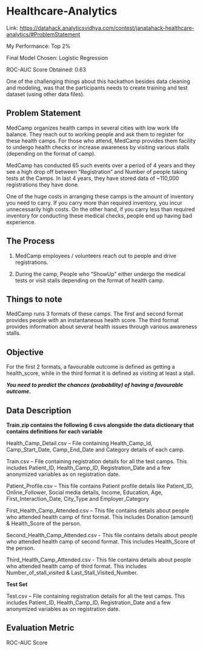 # Healthcare-Analytics
Link: https://datahack.analyticsvidhya.com/contest/janatahack-healthcare-analytics/#ProblemStatement

My Performance: Top 2%

Final Model Chosen: Logistic Regression

ROC-AUC Score Obtained: 0.63

One of the challenging things about this hackathon besides data cleaning and modeling, was that the participants needs to create training and test dataset (using other data files).

## Problem Statement

MedCamp organizes health camps in several cities with low work life balance. They reach out to working people and ask them to register for these health camps. For those who attend, MedCamp provides them facility to undergo health checks or increase awareness by visiting various stalls (depending on the format of camp). 

MedCamp has conducted 65 such events over a period of 4 years and they see a high drop off between “Registration” and Number of people taking tests at the Camps. In last 4 years, they have stored data of ~110,000 registrations they have done.

One of the huge costs in arranging these camps is the amount of inventory you need to carry. If you carry more than required inventory, you incur unnecessarily high costs. On the other hand, if you carry less than required inventory for conducting these medical checks, people end up having bad experience.

## The Process

1) MedCamp employees / volunteers reach out to people and drive registrations.

2) During the camp, People who “ShowUp” either undergo the medical tests or visit stalls depending on the format of health camp.

## Things to note

MedCamp runs 3 formats of these camps. The first and second format provides people with an instantaneous health score. The third format provides information about several health issues through various awareness stalls.

## Objective

For the first 2 formats, a favourable outcome is defined as getting a health_score, while in the third format it is defined as visiting at least a stall.

***You need to predict the chances (probability) of having a favourable outcome.***
 
## Data Description

**Train.zip contains the following 6 csvs alongside the data dictionary that contains definitions for each variable**

Health_Camp_Detail.csv – File containing Health_Camp_Id, Camp_Start_Date, Camp_End_Date and Category details of each camp.

Train.csv – File containing registration details for all the test camps. This includes Patient_ID, Health_Camp_ID, Registration_Date and a few anonymized variables as on registration date.

Patient_Profile.csv – This file contains Patient profile details like Patient_ID, Online_Follower, Social media details, Income, Education, Age, First_Interaction_Date, City_Type and Employer_Category

First_Health_Camp_Attended.csv – This file contains details about people who attended health camp of first format. This includes Donation (amount) & Health_Score of the person.

Second_Health_Camp_Attended.csv - This file contains details about people who attended health camp of second format. This includes Health_Score of the person.

Third_Health_Camp_Attended.csv - This file contains details about people who attended health camp of third format. This includes Number_of_stall_visited & Last_Stall_Visited_Number.


**Test Set**

Test.csv – File containing registration details for all the test camps. This includes Patient_ID, Health_Camp_ID, Registration_Date and a few anonymized variables as on registration date.

## Evaluation Metric

ROC-AUC Score
